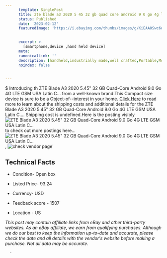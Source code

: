 ```yaml
---
      template: SinglePost
      title: zte blade a3 2020 5 45 32 gb quad core android 9 0 go 4g lte gsm usa latin c 
      status: Published
      date: '2023-02-12'
      featuredImage: 'https://i.ebayimg.com/thumbs/images/g/KiEAAOSwc6djyobI/s-l225.jpg'
       

      excerpt: >-
        [smartphone,device ,hand held device]
      meta:
      canonicalLink: ''
      description: [handheld,industrially made,well crafted,Portable,Mobile,Compact,Convenient,Lightweight,Maneuverable,Man-portable,Miniature,Carriable,Hand-held,Light,Holdable,Transportable,Mobile device,Pocket-sized,On-the-go,Wireless,Cordless,Compact size,Convenient size, smartphone,device ,hand held device]
      noindex: false
      

---
```

$
      Introducing th ZTE Blade A3 2020 5.45" 32 GB Quad-Core Android 9.0 Go 4G LTE GSM USA Latin C... from a well-known brand.This Compact size device  is sure to be a Object-of--interest in your home. [Click Here](https://www.ebay.com/itm/354531668600?hash=item528bbbf278%3Ag%3AKiEAAOSwc6djyobI&mkevt=1&mkcid=1&mkrid=711-53200-19255-0&campid=%253CePNCampaignId%253E&customid=%253CreferenceId%253E&toolid=10049) to read more to learn about the shipping costs and additional details for the ZTE Blade A3 2020 5.45" 32 GB Quad-Core Android 9.0 Go 4G LTE GSM USA Latin C.... Shipping cost is undefined.Here is the posting visibly ![ZTE Blade A3 2020 5.45" 32 GB Quad-Core Android 9.0 Go 4G LTE GSM USA Latin C...](https://i.ebayimg.com/thumbs/images/g/KiEAAOSwc6djyobI/s-l225.jpg) to check out more postings here... ![ZTE Blade A3 2020 5.45" 32 GB Quad-Core Android 9.0 Go 4G LTE GSM USA Latin C...](https://i.ebayimg.com/images/g/KiEAAOSwc6djyobI/s-l500.jpg), ![check vendor page](https://origin-galleryplus.ebayimg.com/ws/web/354531668600_2_0_1/225x225.jpg,https://origin-galleryplus.ebayimg.com/ws/web/354531668600_3_0_1/225x225.jpg,https://origin-galleryplus.ebayimg.com/ws/web/354531668600_4_0_1/225x225.jpg)'

      

 ## Technical Facts 



     
      

 - Condition- Open box 


      

 - Listed Price- 93.24 


      

 - Currency- USD 


      

 - Feedback score - 1507 


      

 - Location - US 


      
      

 *_This post may contain affiliate links from eBay and other third-party websites. As an eBay affiliate, we earn from qualifying purchases. Although we do our best to keep the information up-to-date and accurate, please check the date and all details with the vendor's website before making a purchase. Not all data may be accurate._*




      -
